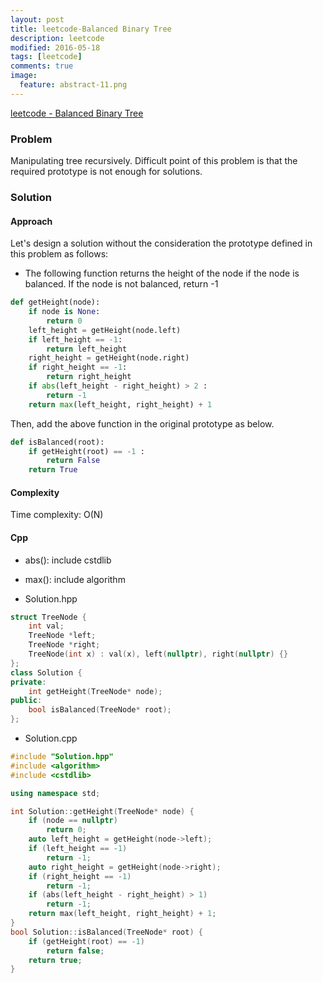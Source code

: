 ```yaml
---
layout: post
title: leetcode-Balanced Binary Tree
description: leetcode
modified: 2016-05-18
tags: [leetcode]
comments: true
image:
  feature: abstract-11.png
---
```

[leetcode - Balanced Binary Tree](https://leetcode.com/problems/balanced-binary-tree/)

### Problem

Manipulating tree recursively. 
Difficult point of this problem is that the required prototype is not enough for solutions.

### Solution 

#### Approach

Let's design a solution without the consideration the prototype defined in this problem as follows:

- The following function returns the height of the node if the node is balanced. If the node is not balanced, return -1

```python
def getHeight(node): 
	if node is None:
		return 0
	left_height = getHeight(node.left)
	if left_height == -1:
		return left_height
	right_height = getHeight(node.right)
	if right_height == -1:
		return right_height
	if abs(left_height - right_height) > 2 : 
		return -1
	return max(left_height, right_height) + 1	

```

Then, add the above function in the original prototype as below.

```python
def isBalanced(root):
	if getHeight(root) == -1 : 
		return False
	return True

```

#### Complexity

Time complexity: O(N)  

#### Cpp

- abs(): include cstdlib 
- max(): include algorithm 

- Solution.hpp

```cpp
struct TreeNode {
	int val;
	TreeNode *left;
	TreeNode *right;
	TreeNode(int x) : val(x), left(nullptr), right(nullptr) {}
};
class Solution {
private:
	int getHeight(TreeNode* node);
public:
	bool isBalanced(TreeNode* root);
};

```

- Solution.cpp

```cpp
#include "Solution.hpp"
#include <algorithm>
#include <cstdlib>

using namespace std;

int Solution::getHeight(TreeNode* node) {
    if (node == nullptr)
        return 0;
    auto left_height = getHeight(node->left);
    if (left_height == -1)
        return -1;
    auto right_height = getHeight(node->right);
    if (right_height == -1)
        return -1;
    if (abs(left_height - right_height) > 1)
        return -1;
    return max(left_height, right_height) + 1;
}
bool Solution::isBalanced(TreeNode* root) {
    if (getHeight(root) == -1)
        return false;
    return true;
}

```
